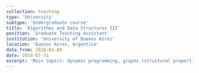 ```yaml
---
collection: teaching
type: 'University'
subtype: 'Undergraduate course'
title: 'Algorithms and Data Structures III'
position: 'Graduate Teaching Assistant'
institution: 'University of Buenos Aires'
location: 'Buenos Aires, Argentina'
date_from: 2018-04-09
date: 2018-07-31
excerpt: 'Main topics: dynamic programming, graphs (structural properties and algorithms), heuristics, programming in C++.'
---
```

